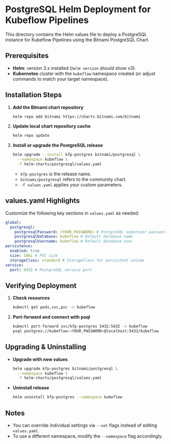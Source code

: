 # PostgreSQL Helm Deployment for Kubeflow Pipelines

This directory contains the Helm values file to deploy a PostgreSQL instance for Kubeflow Pipelines using the Bitnami PostgreSQL Chart.

## Prerequisites

- **Helm**: version 3.x installed (`helm version` should show v3).
- **Kubernetes** cluster with the `kubeflow` namespace created (or adjust commands to match your target namespace).

## Installation Steps

1. **Add the Bitnami chart repository**

   ```bash
   helm repo add bitnami https://charts.bitnami.com/bitnami
   ```

2. **Update local chart repository cache**

   ```bash
   helm repo update
   ```

3. **Install or upgrade the PostgreSQL release**

   ```bash
   helm upgrade --install kfp-postgres bitnami/postgresql \
     --namespace kubeflow \
     -f helm-charts/postgresql/values.yaml
   ```

   - `kfp-postgres` is the release name.
   - `bitnami/postgresql` refers to the community chart.
   - `-f values.yaml` applies your custom parameters.

## values.yaml Highlights

Customize the following key sections in `values.yaml` as needed:

```yaml
global:
  postgresql:
    postgresqlPassword: <YOUR_PASSWORD> # PostgreSQL superuser password
    postgresqlDatabase: kubeflow # Default database name
    postgresqlUsername: kubeflow # Default database user
persistence:
  enabled: true
  size: 10Gi # PVC size
  storageClass: standard # StorageClass for persistent volume
service:
  port: 5432 # PostgreSQL service port
```

## Verifying Deployment

1. **Check resources**

   ```bash
   kubectl get pods,svc,pvc -n kubeflow
   ```

2. **Port-forward and connect with psql**
   ```bash
   kubectl port-forward svc/kfp-postgres 5432:5432 -n kubeflow
   psql postgres://kubeflow:<YOUR_PASSWORD>@localhost:5432/kubeflow
   ```

## Upgrading & Uninstalling

- **Upgrade with new values**

  ```bash
  helm upgrade kfp-postgres bitnami/postgresql \
    --namespace kubeflow \
    -f helm-charts/postgresql/values.yaml
  ```

- **Uninstall release**
  ```bash
  helm uninstall kfp-postgres --namespace kubeflow
  ```

## Notes

- You can override individual settings via `--set` flags instead of editing `values.yaml`.
- To use a different namespace, modify the `--namespace` flag accordingly.
